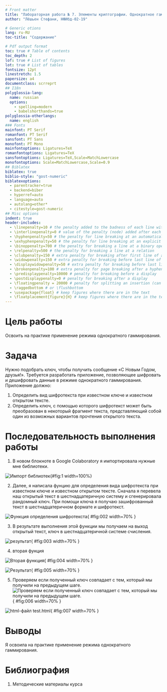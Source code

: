```yaml
---
# Front matter
title: "Лабораторная работа № 7. Элементы криптографии. Однократное гаммирование"
author: "Лёшьен Стефани, НФИбд-02-19"

# Generic otions
lang: ru-RU
toc-title: "Содержание"

# Pdf output format
toc: true # Table of contents
toc_depth: 2
lof: true # List of figures
lot: true # List of tables
fontsize: 12pt
linestretch: 1.5
papersize: a4
documentclass: scrreprt
## I18n
polyglossia-lang:
  name: russian
  options:
	- spelling=modern
	- babelshorthands=true
polyglossia-otherlangs:
  name: english
### Fonts
mainfont: PT Serif
romanfont: PT Serif
sansfont: PT Sans
monofont: PT Mono
mainfontoptions: Ligatures=TeX
romanfontoptions: Ligatures=TeX
sansfontoptions: Ligatures=TeX,Scale=MatchLowercase
monofontoptions: Scale=MatchLowercase,Scale=0.9
## Biblatex
biblatex: true
biblio-style: "gost-numeric"
biblatexoptions:
  - parentracker=true
  - backend=biber
  - hyperref=auto
  - language=auto
  - autolang=other*
  - citestyle=gost-numeric
## Misc options
indent: true
header-includes:
  - \linepenalty=10 # the penalty added to the badness of each line within a paragraph (no associated penalty node) Increasing the value makes tex try to have fewer lines in the paragraph.
  - \interlinepenalty=0 # value of the penalty (node) added after each line of a paragraph.
  - \hyphenpenalty=50 # the penalty for line breaking at an automatically inserted hyphen
  - \exhyphenpenalty=50 # the penalty for line breaking at an explicit hyphen
  - \binoppenalty=700 # the penalty for breaking a line at a binary operator
  - \relpenalty=500 # the penalty for breaking a line at a relation
  - \clubpenalty=150 # extra penalty for breaking after first line of a paragraph
  - \widowpenalty=150 # extra penalty for breaking before last line of a paragraph
  - \displaywidowpenalty=50 # extra penalty for breaking before last line before a display math
  - \brokenpenalty=100 # extra penalty for page breaking after a hyphenated line
  - \predisplaypenalty=10000 # penalty for breaking before a display
  - \postdisplaypenalty=0 # penalty for breaking after a display
  - \floatingpenalty = 20000 # penalty for splitting an insertion (can only be split footnote in standard LaTeX)
  - \raggedbottom # or \flushbottom
  - \usepackage{float} # keep figures where there are in the text
  - \floatplacement{figure}{H} # keep figures where there are in the text
---
```


# Цель работы

Освоить на практике применение режима однократного гаммирования.

# Задача

Нужно подобрать ключ, чтобы получить сообщение «С Новым Годом,
друзья!». Требуется разработать приложение, позволяющее шифровать и
дешифровать данные в режиме однократного гаммирования. Приложение
должно:
 1.  Определить вид шифротекста при известном ключе и известном открытом тексте.
 2.  Определить ключ, с помощью которого шифротекст может быть преобразован в некоторый фрагмент текста, представляющий собой один из
возможных вариантов прочтения открытого текста.


# Последовательность выполнения работы

1. В новом блокноте в Google Colaboratory я импортировала нужные мне библиотеки.

 ![Импорт библиотек](images/img1.png){#fig:1 width=100%}

2. Далее, я написала фунцию для определения вида шифротекста при известном ключе и известном открытом тексте. Сначала я перевела наш открытый текст в шестнадцатеричную систему и сгенерировала рандомный ключ. При помощи ключа я получаю зашифрованный текст в шестнадцатеричном формате и шифротекст.

 ![Функция определения шифротекста](images/img2.png){ #fig:002 width=70% }

3. В результате выполнения этой функции мы получаем на выход открытый текст, ключ в шестнадцатеричной системе счисления.
   
 ![результат](images/img3.png){ #fig:003 width=70% }

4. вторая фунция 

 ![Вторая функция](images/img4.png){ #fig:004 width=70% }
 
 ![Результат](images/img5.png){ #fig:005 width=70% }

5. Проверяем если полученный ключ совпадает с тем, который мы получили на предыдущем шаге.
 ![Проверяем если полученный ключ совпадает с тем, который мы получили на предыдущем шаге.](images/img6.png){ #fig:006 width=70% }
 
 ![html-файл test.html](images/img1.png){ #fig:007 width=70% }
 

# Выводы

Я освоила на практике применение режима однократного гаммирования.


# Библиография

1. Методические материалы курса
